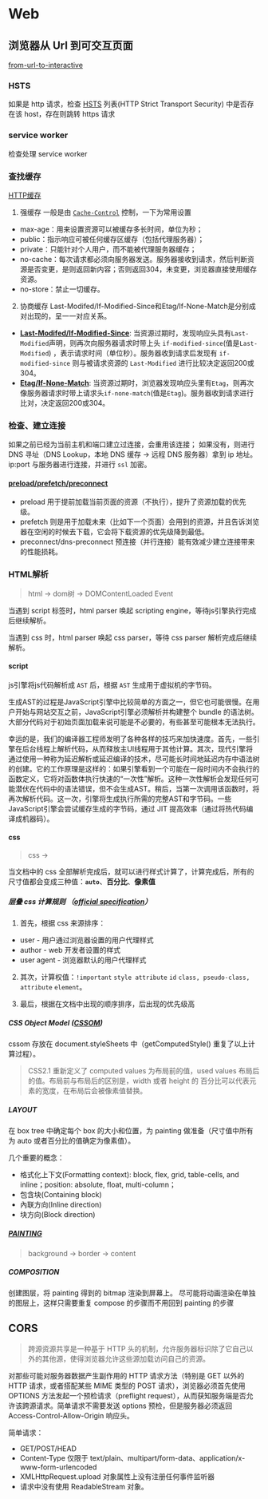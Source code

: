 # Web

## 浏览器从 Url 到可交互页面
[from-url-to-interactive](https://alistapart.com/article/from-url-to-interactive/)
### HSTS
如果是 http 请求，检查 [HSTS](https://developer.mozilla.org/en-US/docs/Web/HTTP/Headers/Strict-Transport-Security) 列表(HTTP Strict Transport Security) 中是否存在该 host，存在则跳转 https 请求

### service worker
检查处理 service worker

### 查找缓存
[HTTP缓存](https://developer.mozilla.org/zh-CN/docs/Web/HTTP/Caching)
  1. 强缓存
  一般是由 [`Cache-Control`](https://developer.mozilla.org/en-US/docs/Web/HTTP/Headers/Cache-Control) 控制，一下为常用设置
  - max-age：用来设置资源可以被缓存多长时间，单位为秒；
  - public：指示响应可被任何缓存区缓存（包括代理服务器）；
  - private：只能针对个人用户，而不能被代理服务器缓存；
  - no-cache：每次请求都必须向服务器发送。服务器接收到请求，然后判断资源是否变更，是则返回新内容；否则返回304，未变更，浏览器直接使用缓存资源。
  - no-store：禁止一切缓存。

  2. 协商缓存
  Last-Modifed/If-Modified-Since和Etag/If-None-Match是分别成对出现的，呈一一对应关系。
  - [**Last-Modifed/If-Modified-Since**](https://developer.mozilla.org/zh-CN/docs/Web/HTTP/Headers/Last-Modified): 当资源过期时，发现响应头具有`Last-Modified`声明，则再次向服务器请求时带上头 `if-modified-since`(值是`Last-Modified`) ，表示请求时间（单位秒）。服务器收到请求后发现有 `if-modified-since` 则与被请求资源的 `Last-Modified` 进行比较决定返回200或304。
  - [**Etag/If-None-Match**](https://developer.mozilla.org/zh-CN/docs/Web/HTTP/Headers/Etag): 当资源过期时，浏览器发现响应头里有`Etag`，则再次像服务器请求时带上请求头`if-none-match`(值是`Etag`)。服务器收到请求进行比对，决定返回200或304。

### 检查、建立连接
如果之前已经为当前主机和端口建立过连接，会重用该连接；
如果没有，则进行 DNS 寻址（DNS Lookup，本地 DNS 缓存 -> 远程 DNS 服务器）拿到 ip 地址。
ip:port 与服务器进行连接，并进行 `ssl` 加密。
#### [preload/prefetch/preconnect](https://juejin.cn/post/6915204591730556935)
- preload 用于提前加载当前页面的资源（不执行），提升了资源加载的优先级。
- prefetch 则是用于加载未来（比如下一个页面）会用到的资源，并且告诉浏览器在空闲的时候去下载，它会将下载资源的优先级降到最低。
- preconnect/dns-preconnect 预连接（并行连接）能有效减少建立连接带来的性能损耗。

### HTML解析
> html -> dom树 -> DOMContentLoaded Event

当遇到 script 标签时，html parser 唤起 scripting engine，等待js引擎执行完成后继续解析。

当遇到 css 时，html parser 唤起 css parser，等待 css parser 解析完成后继续解析。

#### script
js引擎将js代码解析成 `AST` 后，根据 `AST` 生成用于虚拟机的字节码。

生成AST的过程是JavaScript引擎中比较简单的方面之一，但它也可能很慢。在用户开始与网站交互之前，JavaScript引擎必须解析并构建整个 bundle 的语法树。大部分代码对于初始页面加载来说可能是不必要的，有些甚至可能根本无法执行。

幸运的是，我们的编译器工程师发明了各种各样的技巧来加快速度。首先，一些引擎在后台线程上解析代码，从而释放主UI线程用于其他计算。其次，现代引擎将通过使用一种称为延迟解析或延迟编译的技术，尽可能长时间地延迟内存中语法树的创建。它的工作原理是这样的：如果引擎看到一个可能在一段时间内不会执行的函数定义，它将对函数体执行快速的“一次性”解析。这种一次性解析会发现任何可能潜伏在代码中的语法错误，但不会生成AST。稍后，当第一次调用该函数时，将再次解析代码。这一次，引擎将生成执行所需的完整AST和字节码。一些JavaScript引擎会尝试缓存生成的字节码，通过 JIT 提高效率（通过将热代码编译成机器码）。


#### css
> css -> 

当文档中的 css 全部解析完成后，就可以进行样式计算了，计算完成后，所有的尺寸值都会变成三种值：**`auto`**、**百分比**、**像素值**

##### 层叠 css 计算规则 （[official specification](https://www.w3.org/TR/css-cascade-4/#cascading)）

1. 首先，根据 css 来源排序：
- user - 用户通过浏览器设置的用户代理样式
- author - web 开发者设置的样式
- user agent - 浏览器默认的用户代理样式

2. 其次，计算权值：`!important` `style attribute` `id` `class, pseudo-class, attribute` `element`。

3. 最后，根据在文档中出现的顺序排序，后出现的优先级高

##### CSS Object Model ([CSSOM](https://developer.mozilla.org/zh-CN/docs/Web/API/CSS_Object_Model))
cssom 存放在 document.styleSheets 中（getComputedStyle() 重复了以上计算过程）。
> CSS2.1 重新定义了 computed values 为布局前的值，used values 布局后的值。布局前与布局后的区别是，width 或者 height 的 百分比可以代表元素的宽度，在布局后会被像素值替换。

##### LAYOUT
在 box tree 中确定每个 box 的大小和位置，为 painting 做准备（尺寸值中所有为 auto 或者百分比的值确定为像素值）。

几个重要的概念：
- 格式化上下文(Formatting context): block, flex, grid, table-cells, and inline；position: absolute, float, multi-column；
- 包含块(Containing block)
- 內联方向(Inline direction)
- 块方向(Block direction)

##### [PAINTING](https://www.w3.org/TR/CSS22/zindex.html#painting-order)
> background -> border -> content
##### COMPOSITION
创建图层，将 painting 得到的 bitmap 渲染到屏幕上。
尽可能将动画渲染在单独的图层上，这样只需要重复 compose 的步骤而不用回到 painting 的步骤

## CORS
> 跨源资源共享是一种基于 HTTP 头的机制，允许服务器标识除了它自己以外的其他源，使得浏览器允许这些源加载访问自己的资源。

对那些可能对服务器数据产生副作用的 HTTP 请求方法（特别是 GET 以外的 HTTP 请求，或者搭配某些 MIME 类型的 POST 请求），浏览器必须首先使用 OPTIONS 方法发起一个预检请求（preflight request），从而获知服务端是否允许该跨源请求。简单请求不需要发送 options 预检，但是服务器必须返回 Access-Control-Allow-Origin 响应头。

简单请求：
- GET/POST/HEAD
- Content-Type 仅限于 text/plain、multipart/form-data、application/x-www-form-urlencoded
- XMLHttpRequest.upload 对象属性上没有注册任何事件监听器
- 请求中没有使用 ReadableStream 对象。
